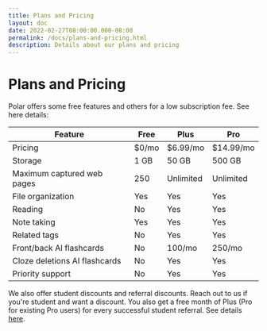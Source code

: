 ```yaml
---
title: Plans and Pricing
layout: doc
date: 2022-02-27T08:00:00.000-08:00
permalink: /docs/plans-and-pricing.html
description: Details about our plans and pricing 
---
```


# Plans and Pricing

Polar offers some free features and others for a low subscription fee. See here details:

|Feature                      | Free      | Plus      | Pro       |
|-----------------------------| ----------| ----------| ----------|
|Pricing                      | $0/mo     | $6.99/mo  | $14.99/mo |
|Storage                      | 1 GB      | 50 GB     | 500 GB    |
|Maximum captured web pages   | 250       | Unlimited | Unlimited |
|File organization            | Yes       | Yes       | Yes       |
|Reading                      | No        | Yes       | Yes       |
|Note taking                  | Yes       | Yes       | Yes       |
|Related tags                 | No        | Yes       | Yes       |
|Front/back AI flashcards     | No        | 100/mo    | 250/mo    |
|Cloze deletions AI flashcards| No        | Yes       | Yes       |
|Priority support             | No        | Yes       | Yes       |

We also offer student discounts and referral discounts. Reach out to us if you're student and want a discount. You also get a free month of Plus (Pro for existing Pro users) for every successful student referral. See details <a href="https://getpolarized.io/docs/frequently-asked-questions.html" target="_blank">here</a>.
